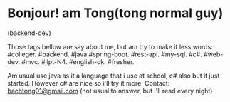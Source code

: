 # Bonjour! am Tong(tong normal guy)
(backend-dev)

Those tags bellow are say about me, but am try to make it less words:
#colleger. #backend. #java #spring-boot. #rest-api. #my-sql. #c#. #web-dev. #mvc. #jlpt-N4. #english-ok. #fresher.

Am usual use java as it a language that i use at school, c# also but it just started. However c# are nice so i'll try it more.
Contact: bachtong01@gmail.com (not usual to answer, but i'll read every night)
